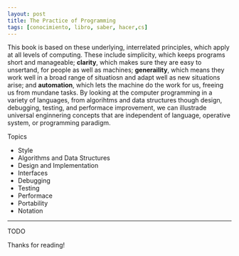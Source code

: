 ```yaml
---
layout: post
title: The Practice of Programming
tags: [conocimiento, libro, saber, hacer,cs]
---
```


<!--Resumen-->

This book is based on these underlying, interrelated principles, which apply at all levels of computing. These include simplicity, which keeps programs  short and manageable; **clarity**, which makes sure they are easy to unsertand, for people as well as machines; **generaility**, which means they work well in a broad range of situatiosn and adapt well as new situations arise; and **automation**, which lets the machine do the work for us, freeing us from mundane tasks. By looking at the computer programming in a variety of languages, from algorihtms and data structures though design, debugging, testing, and performace improvement, we can illustrade universal enginnering concepts that are independent of language, operative system, or programming paradigm.

Topics 

- Style
- Algorithms and Data Structures
- Design and Implementation
- Interfaces
- Debugging
- Testing
- Performace
- Portability
- Notation

---

<!--more-->
TODO
  
Thanks for reading!